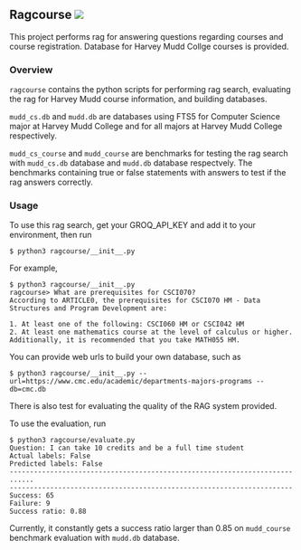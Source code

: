 ## Ragcourse ![](https://github.com/RuiZhangg/ragcourse/workflows/tests/badge.svg)
This project performs rag for answering questions regarding courses and course registration. Database for Harvey Mudd Collge courses is provided.

### Overview

`ragcourse` contains the python scripts for performing rag search, evaluating the rag for Harvey Mudd course information, and building databases.

`mudd_cs.db` and `mudd.db` are databases using FTS5 for Computer Science major at Harvey Mudd College and for all majors at Harvey Mudd College respectively.

`mudd_cs_course` and `mudd_course` are benchmarks for testing the rag search with `mudd_cs.db` database and `mudd.db` database respectvely. The benchmarks containing true or false statements with answers to test if the rag answers correctly.


### Usage

To use this rag search, get your GROQ_API_KEY and add it to your environment, then run
```
$ python3 ragcourse/__init__.py
```
For example,
```
$ python3 ragcourse/__init__.py
ragcourse> What are prerequisites for CSCI070?
According to ARTICLE0, the prerequisites for CSCI070 HM - Data Structures and Program Development are:

1. At least one of the following: CSCI060 HM or CSCI042 HM
2. At least one mathematics course at the level of calculus or higher. Additionally, it is recommended that you take MATH055 HM.
```

You can provide web urls to build your own database, such as
```
$ python3 ragcourse/__init__.py --url=https://www.cmc.edu/academic/departments-majors-programs --db=cmc.db
```

There is also test for evaluating the quality of the RAG system provided.

To use the evaluation, run 
```{bash}
$ python3 ragcourse/evaluate.py
Question: I can take 10 credits and be a full time student
Actual labels: False
Predicted labels: False
----------------------------------------------------------------------
......
----------------------------------------------------------------------
Success: 65
Failure: 9
Success ratio: 0.88
```

Currently, it constantly gets a success ratio larger than 0.85 on `mudd_course` benchmark evaluation with `mudd.db` database.
